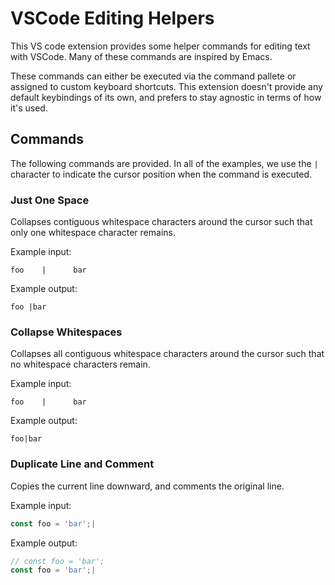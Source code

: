 # VSCode Editing Helpers

This VS code extension provides some helper commands for editing text with VSCode. Many of
these commands are inspired by Emacs.

These commands can either be executed via the command pallete or assigned to custom
keyboard shortcuts. This extension doesn't provide any default keybindings of its own, and
prefers to stay agnostic in terms of how it's used.

## Commands

The following commands are provided. In all of the examples, we use the `|` character to
indicate the cursor position when the command is executed.

### Just One Space

Collapses contiguous whitespace characters around the cursor such that only one whitespace character remains.

Example input:

```
foo    |      bar
```

Example output:

```
foo |bar
```

### Collapse Whitespaces

Collapses all contiguous whitespace characters around the cursor such that no whitespace
characters remain.

Example input:

```
foo    |      bar
```

Example output:

```
foo|bar
```

### Duplicate Line and Comment

Copies the current line downward, and comments the original line.

Example input:

```javascript
const foo = 'bar';|
```

Example output:

```javascript
// const foo = 'bar';
const foo = 'bar';|
```
